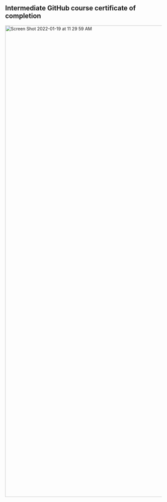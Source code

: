 ## Intermediate GitHub course certificate of completion

<img width="1512" alt="Screen Shot 2022-01-19 at 11 29 59 AM" src="https://user-images.githubusercontent.com/97477062/150174423-632f5e67-f503-4e23-a0b0-30e744d49268.png">
